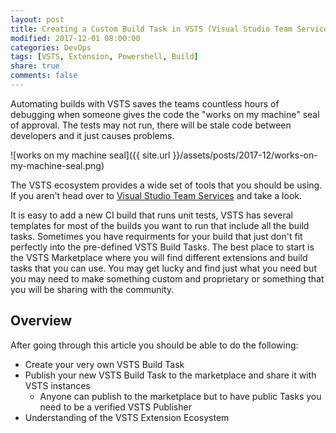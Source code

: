 ```yaml
---
layout: post
title: Creating a Custom Build Task in VSTS (Visual Studio Team Services)
modified: 2017-12-01 08:00:00
categories: DevOps
tags: [VSTS, Extension, Powershell, Build]
share: true
comments: false
---
```

Automating builds with VSTS saves the teams countless hours of debugging when someone gives the code the "works on my machine" seal of approval. The tests may not run, there will be stale code between developers and it just causes problems. 


![works on my machine seal]({{ site.url }}/assets/posts/2017-12/works-on-my-machine-seal.png)

The VSTS ecosystem provides a wide set of tools that you should be using. If you aren't head over to [Visual Studio Team Services](https://www.visualstudio.com/vso/) and take a look. 

It is easy to add a new CI build that runs unit tests, VSTS has several templates for most of the builds you want to run that include all the build tasks. Sometimes you have requirments for your build that just don't fit perfectly into the pre-defined VSTS Build Tasks. The best place to start is the VSTS Marketplace where you will find different extensions and build tasks that you can use. You may get lucky and find just what you need but you may need to make something custom and proprietary or something that you will be sharing with the community.

## Overview ##
After going through this article you should be able to do the following:

* Create your very own VSTS Build Task
* Publish your new VSTS Build Task to the marketplace and share it with VSTS instances
  * Anyone can publish to the marketplace but to have public Tasks you need to be a verified VSTS Publisher
* Understanding of the VSTS Extension Ecosystem